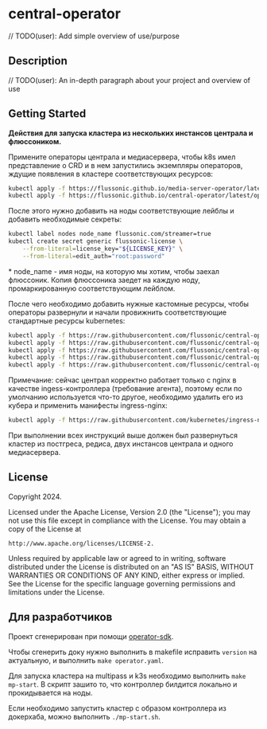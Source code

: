 
# central-operator

// TODO(user): Add simple overview of use/purpose

## Description

// TODO(user): An in-depth paragraph about your project and overview of use

## Getting Started

**Действия для запуска кластера из нескольких инстансов централа и флюссоником.**

Примените операторы централа и медиасервера, чтобы k8s имел представление о CRD и в нем запустились экземпляры операторов, ждущие появления в кластере соответствующих ресурсов:

```sh
kubectl apply -f https://flussonic.github.io/media-server-operator/latest/operator.yaml
kubectl apply -f https://flussonic.github.io/central-operator/latest/operator.yaml
```

После этого нужно добавить на ноды соответствующие лейблы и добавить необходимые секреты:

```sh
kubectl label nodes node_name flussonic.com/streamer=true
kubectl create secret generic flussonic-license \
    --from-literal=license_key="${LICENSE_KEY}" \
    --from-literal=edit_auth="root:password"
```

\* node_name - имя ноды, на которую мы хотим, чтобы заехал флюссоник. Копия флюссоника заедет на каждую ноду, промаркированную соответствующим лейблом.

После чего необходимо добавить нужные кастомные ресурсы, чтобы операторы развернули и начали провижнить соответствующие стандартные ресурсы kubernetes:

```sh
kubectl apply -f https://raw.githubusercontent.com/flussonic/central-operator/master/config/samples/ingress.yaml
kubectl apply -f https://raw.githubusercontent.com/flussonic/central-operator/master/config/samples/media_valpha1_mediaserver.yaml
kubectl apply -f https://raw.githubusercontent.com/flussonic/central-operator/master/config/samples/media_valpha1_central.yaml
kubectl apply -f https://raw.githubusercontent.com/flussonic/central-operator/master/config/samples/postgres.yaml
kubectl apply -f https://raw.githubusercontent.com/flussonic/central-operator/master/config/samples/redis.yaml
```

Примечание: сейчас централ корректно работает только с nginx в качестве ingess-контроллера (требование агента), поэтому если по умолчанию используется что-то другое, необходимо удалить его из кубера и применить манифесты ingress-nginx:

```sh
kubectl apply -f https://raw.githubusercontent.com/kubernetes/ingress-nginx/main/deploy/static/provider/cloud/deploy.yaml
```

При выполнении всех инструкций выше должен был развернуться кластер из постгреса, редиса, двух инстансов централа и одного медиасервера.

## License

Copyright 2024.

Licensed under the Apache License, Version 2.0 (the "License");
you may not use this file except in compliance with the License.
You may obtain a copy of the License at

    http://www.apache.org/licenses/LICENSE-2.

Unless required by applicable law or agreed to in writing, software
distributed under the License is distributed on an "AS IS" BASIS,
WITHOUT WARRANTIES OR CONDITIONS OF ANY KIND, either express or implied.
See the License for the specific language governing permissions and
limitations under the License.

## Для разработчиков

Проект сгенерирован при помощи [operator-sdk](https://sdk.operatorframework.io/).

Чтобы сгенерить доку нужно выполнить в makefile исправить `version` на актуальную, и выполнить `make operator.yaml`.

Для запуска кластера на multipass и k3s необходимо выполнить `make mp-start`. В скрипт зашито то, что контроллер билдится локально и прокидывается на ноды.

Если необходимо запустить кластер с образом контроллера из докерхаба, можно выполнить `./mp-start.sh`.
